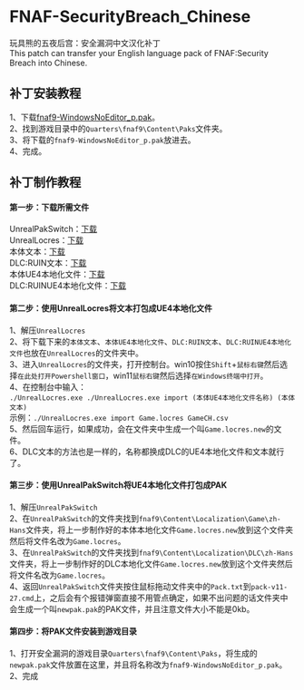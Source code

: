 # FNAF-SecurityBreach_Chinese
玩具熊的五夜后宫：安全漏洞中文汉化补丁  
This patch can transfer your English language pack of FNAF:Security Breach into Chinese. <br>
## 补丁安装教程
1、下载[fnaf9-WindowsNoEditor_p.pak]()。<br>
2、找到游戏目录中的```Quarters\fnaf9\Content\Paks```文件夹。<br>
3、将下载的```fnaf9-WindowsNoEditor_p.pak```放进去。<br>
4、完成。<br>
## 补丁制作教程
#### 第一步：下载所需文件
UnrealPakSwitch：[下载](./src/UnrealPakSwitchv10.zip)<br>
UnrealLocres：[下载](./src/UnrealLocres.zip)<br>
本体文本：[下载](./src/GameCH.csv)<br>
DLC:RUIN文本：[下载](./src/DLCCH.csv)<br>
本体UE4本地化文件：[下载](./src/Game.locres)<br>
DLC:RUINUE4本地化文件：[下载](./src/DLC.locres)<br>
#### 第二步：使用UnrealLocres将文本打包成UE4本地化文件
1、解压```UnrealLocres```<br>
2、将下载下来的```本体文本```、```本体UE4本地化文件```、```DLC:RUIN文本```、```DLC:RUINUE4本地化文件```也放在```UnrealLocres```的文件夹中。<br>
3、进入```UnrealLocres```的文件夹，打开控制台。win10按住```Shift```+```鼠标右键```然后选择```在此处打开Powershell窗口```，win11```鼠标右键```然后选择```在Windows终端中打开```。<br>
4、在控制台中输入：<br>
```./UnrealLocres.exe ./UnrealLocres.exe import (本体UE4本地化文件名称) (本体文本)```<br>
示例：```./UnrealLocres.exe import Game.locres GameCH.csv```<br>
5、然后回车运行，如果成功，会在文件夹中生成一个叫```Game.locres.new```的文件。<br>
6、DLC文本的方法也是一样的，名称都换成DLC的UE4本地化文件和文本就行了。<br>
#### 第三步：使用UnrealPakSwitch将UE4本地化文件打包成PAK
1、解压```UnrealPakSwitch```<br>
2、在```UnrealPakSwitch```的文件夹找到```fnaf9\Content\Localization\Game\zh-Hans```文件夹，将上一步制作好的本体本地化文件```Game.locres.new```放到这个文件夹然后将文件名改为```Game.locres```。<br>
3、在```UnrealPakSwitch```的文件夹找到```fnaf9\Content\Localization\DLC\zh-Hans```文件夹，将上一步制作好的DLC本地化文件```Game.locres.new```放到这个文件夹然后将文件名改为```Game.locres```。<br>
4、返回```UnrealPakSwitch```文件夹按住鼠标拖动文件夹中的```Pack.txt```到```pack-v11-27.cmd```上，之后会有个报错弹窗直接不用管点确定，如果不出问题的话文件夹中会生成一个叫```newpak.pak```的PAK文件，并且注意文件大小不能是0kb。<br>
#### 第四步：将PAK文件安装到游戏目录
1、打开安全漏洞的游戏目录```Quarters\fnaf9\Content\Paks```，将生成的```newpak.pak```文件放置在这里，并且将名称改为```fnaf9-WindowsNoEditor_p.pak```。<br>
2、完成<br>